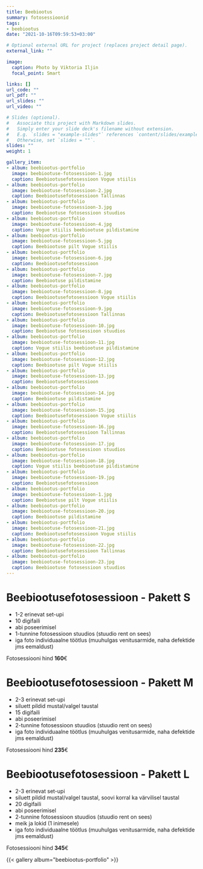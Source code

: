 ```yaml
---
title: Beebiootus 
summary: fotosessioonid
tags:
- beebiootus
date: "2021-10-16T09:59:53+03:00"

# Optional external URL for project (replaces project detail page).
external_link: ""

image:
  caption: Photo by Viktoria Iljin
  focal_point: Smart

links: []
url_code: ""
url_pdf: ""
url_slides: ""
url_video: ""

# Slides (optional).
#   Associate this project with Markdown slides.
#   Simply enter your slide deck's filename without extension.
#   E.g. `slides = "example-slides"` references `content/slides/example-slides.md`.
#   Otherwise, set `slides = ""`.
slides: ""
weight: 1

gallery_item:
- album: beebiootus-portfolio
  image: beebiootuse-fotosessioon-1.jpg
  caption: Beebiootusefotosessioon Vogue stiilis
- album: beebiootus-portfolio
  image: beebiootuse-fotosessioon-2.jpg
  caption: Beebiootusefotosessioon Tallinnas
- album: beebiootus-portfolio
  image: beebiootuse-fotosessioon-3.jpg
  caption: Beebiootuse fotosessioon stuudios
- album: beebiootus-portfolio
  image: beebiootuse-fotosessioon-4.jpg
  caption: Vogue stiilis beebiootuse pildistamine
- album: beebiootus-portfolio
  image: beebiootuse-fotosessioon-5.jpg
  caption: Beebiootuse pilt Vogue stiilis
- album: beebiootus-portfolio
  image: beebiootuse-fotosessioon-6.jpg
  caption: Beebiootusefotosessioon
- album: beebiootus-portfolio
  image: beebiootuse-fotosessioon-7.jpg
  caption: Beebiootuse pildistamine
- album: beebiootus-portfolio
  image: beebiootuse-fotosessioon-8.jpg
  caption: Beebiootusefotosessioon Vogue stiilis
- album: beebiootus-portfolio
  image: beebiootuse-fotosessioon-9.jpg
  caption: Beebiootusefotosessioon Tallinnas
- album: beebiootus-portfolio
  image: beebiootuse-fotosessioon-10.jpg
  caption: Beebiootuse fotosessioon stuudios
- album: beebiootus-portfolio
  image: beebiootuse-fotosessioon-11.jpg
  caption: Vogue stiilis beebiootuse pildistamine
- album: beebiootus-portfolio
  image: beebiootuse-fotosessioon-12.jpg
  caption: Beebiootuse pilt Vogue stiilis
- album: beebiootus-portfolio
  image: beebiootuse-fotosessioon-13.jpg
  caption: Beebiootusefotosessioon 
- album: beebiootus-portfolio
  image: beebiootuse-fotosessioon-14.jpg
  caption: Beebiootuse pildistamine
- album: beebiootus-portfolio
  image: beebiootuse-fotosessioon-15.jpg
  caption: Beebiootusefotosessioon Vogue stiilis
- album: beebiootus-portfolio
  image: beebiootuse-fotosessioon-16.jpg
  caption: Beebiootusefotosessioon Tallinnas
- album: beebiootus-portfolio
  image: beebiootuse-fotosessioon-17.jpg
  caption: Beebiootuse fotosessioon stuudios
- album: beebiootus-portfolio
  image: beebiootuse-fotosessioon-18.jpg
  caption: Vogue stiilis beebiootuse pildistamine
- album: beebiootus-portfolio
  image: beebiootuse-fotosessioon-19.jpg
  caption: Beebiootusefotosessioon 
- album: beebiootus-portfolio
  image: beebiootuse-fotosessioon-1.jpg
  caption: Beebiootuse pilt Vogue stiilis
- album: beebiootus-portfolio
  image: beebiootuse-fotosessioon-20.jpg
  caption: Beebiootuse pildistamine
- album: beebiootus-portfolio
  image: beebiootuse-fotosessioon-21.jpg
  caption: Beebiootusefotosessioon Vogue stiilis
- album: beebiootus-portfolio
  image: beebiootuse-fotosessioon-22.jpg
  caption: Beebiootusefotosessioon Tallinnas
- album: beebiootus-portfolio
  image: beebiootuse-fotosessioon-23.jpg
  caption: Beebiootuse fotosessioon stuudios
---
```

# Beebiootusefotosessioon - Pakett S

* 1-2 erinevat set-upi 
* 10 digifaili 
* abi poseerimisel
* 1-tunnine fotosessioon stuudios (stuudio rent on sees)
* iga foto individuaalne töötlus (muuhulgas venitusarmide, naha defektide jms eemaldust)

Fotosessiooni hind **160**€ 

# Beebiootusefotosessioon - Pakett M

* 2-3 erinevat set-upi 
* siluett pildid mustal/valgel taustal
* 15 digifaili 
* abi poseerimisel
* 2-tunnine fotosessioon stuudios (stuudio rent on sees)
* iga foto individuaalne töötlus (muuhulgas venitusarmide, naha defektide jms eemaldust)

Fotosessiooni hind **235**€

# Beebiootusefotosessioon - Pakett L

* 2-3 erinevat set-upi 
* siluett pildid mustal/valgel taustal, soovi korral ka värvilisel taustal
* 20 digifaili 
* abi poseerimisel
* 2-tunnine fotosessioon stuudios (stuudio rent on sees)
* meik ja lokid (1 inimesele)
* iga foto individuaalne töötlus (muuhulgas venitusarmide, naha defektide jms eemaldust)

Fotosessiooni hind **345**€

{{< gallery album="beebiootus-portfolio" >}}
